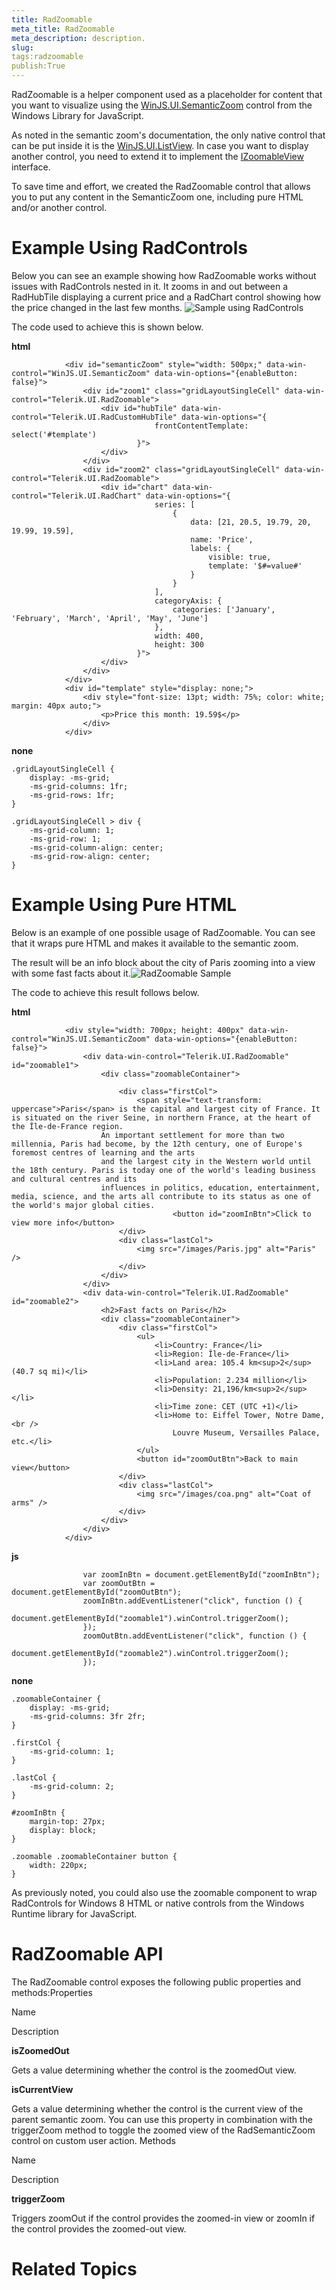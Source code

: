 ```yaml
---
title: RadZoomable
meta_title: RadZoomable
meta_description: description.
slug: 
tags:radzoomable
publish:True
---
```



RadZoomable is a helper component used as a placeholder for content that you want to visualize using the
				[WinJS.UI.SemanticZoom](http://msdn.microsoft.com/en-us/library/windows/apps/br229690.aspx) control from the Windows Library for JavaScript.
			

As noted in the semantic zoom's documentation, the only native control that can be put inside it is the [WinJS.UI.ListView](http://msdn.microsoft.com/en-us/library/windows/apps/br211837.aspx).
				In case you want to display another control, you need to extend it to implement the [IZoomableView](http://msdn.microsoft.com/en-us/library/windows/apps/br229794.aspx) interface.
			

To save time and effort, we created the RadZoomable control that allows you to put any
				content in the SemanticZoom one, including pure HTML and/or another control.
			

# Example Using RadControls

Below you can see an example showing how RadZoomable works without issues with RadControls nested in it. It zooms in and out between a RadHubTile
					displaying a current price and a RadChart control showing how the price changed in the last few months.
				![Sample using RadControls](../Media/Controls\Zoomable\zoomable-sample-chart.png)

The code used to achieve this is shown below.


 __html__
    


				<div id="semanticZoom" style="width: 500px;" data-win-control="WinJS.UI.SemanticZoom" data-win-options="{enableButton: false}">
					<div id="zoom1" class="gridLayoutSingleCell" data-win-control="Telerik.UI.RadZoomable">
						<div id="hubTile" data-win-control="Telerik.UI.RadCustomHubTile" data-win-options="{
									frontContentTemplate: select('#template')
								}">
						</div>
					</div>
					<div id="zoom2" class="gridLayoutSingleCell" data-win-control="Telerik.UI.RadZoomable">
						<div id="chart" data-win-control="Telerik.UI.RadChart" data-win-options="{
									series: [
										{
											data: [21, 20.5, 19.79, 20, 19.99, 19.59],
											name: 'Price',
											labels: {
												visible: true,
												template: '$#=value#'
											}
										}
									],
									categoryAxis: {
										categories: ['January', 'February', 'March', 'April', 'May', 'June']
									},
									width: 400,
									height: 300
								}">
						</div>
					</div>
				</div>
				<div id="template" style="display: none;">
					<div style="font-size: 13pt; width: 75%; color: white; margin: 40px auto;">
						<p>Price this month: 19.59$</p>
					</div>
				</div>




 __none__
    


	.gridLayoutSingleCell {
		display: -ms-grid;
		-ms-grid-columns: 1fr;
		-ms-grid-rows: 1fr;
	}
	
	.gridLayoutSingleCell > div {
		-ms-grid-column: 1;
		-ms-grid-row: 1;
		-ms-grid-column-align: center;
		-ms-grid-row-align: center;
	}



# Example Using Pure HTML

Below is an example of one possible usage of RadZoomable. You can see that it wraps pure HTML and makes it available to the semantic zoom.
				

The result will be an info block about the city of Paris zooming into a view with some fast facts about it.![RadZoomable Sample](../Media/Controls\Zoomable\zoomable-sample.jpg)

The code to achieve this result follows below.


 __html__
    


				<div style="width: 700px; height: 400px" data-win-control="WinJS.UI.SemanticZoom" data-win-options="{enableButton: false}">
					<div data-win-control="Telerik.UI.RadZoomable" id="zoomable1">
						<div class="zoomableContainer">
	
							<div class="firstCol">
								<span style="text-transform: uppercase">Paris</span> is the capital and largest city of France. It is situated on the river Seine, in northern France, at the heart of the Île-de-France region. 
						An important settlement for more than two millennia, Paris had become, by the 12th century, one of Europe's foremost centres of learning and the arts 
						and the largest city in the Western world until the 18th century. Paris is today one of the world's leading business and cultural centres and its 
						influences in politics, education, entertainment, media, science, and the arts all contribute to its status as one of the world's major global cities.
										<button id="zoomInBtn">Click to view more info</button>
							</div>
							<div class="lastCol">
								<img src="/images/Paris.jpg" alt="Paris" />
							</div>
						</div>
					</div>
					<div data-win-control="Telerik.UI.RadZoomable" id="zoomable2">
						<h2>Fast facts on Paris</h2>
						<div class="zoomableContainer">
							<div class="firstCol">
								<ul>
									<li>Country: France</li>
									<li>Region: Île-de-France</li>
									<li>Land area: 105.4 km<sup>2</sup> (40.7 sq mi)</li>
									<li>Population: 2.234 million</li>
									<li>Density: 21,196/km<sup>2</sup></li>
									<li>Time zone: CET (UTC +1)</li>
									<li>Home to: Eiffel Tower, Notre Dame,<br />
										Louvre Museum, Versailles Palace, etc.</li>
								</ul>
								<button id="zoomOutBtn">Back to main view</button>
							</div>
							<div class="lastCol">
								<img src="/images/coa.png" alt="Coat of arms" />
							</div>
						</div>
					</div>
				</div>




 __js__
    


					var zoomInBtn = document.getElementById("zoomInBtn");
					var zoomOutBtn = document.getElementById("zoomOutBtn");
					zoomInBtn.addEventListener("click", function () {
						document.getElementById("zoomable1").winControl.triggerZoom();
					});
					zoomOutBtn.addEventListener("click", function () {
						document.getElementById("zoomable2").winControl.triggerZoom();
					});




 __none__
    


	.zoomableContainer {
		display: -ms-grid;
		-ms-grid-columns: 3fr 2fr;
	}
	
	.firstCol {
		-ms-grid-column: 1;
	}
	
	.lastCol {
		-ms-grid-column: 2;
	}
	
	#zoomInBtn {
		margin-top: 27px;
		display: block;
	}
	
	.zoomable .zoomableContainer button {
		width: 220px;
	}



As previously noted, you could also use the zoomable component to wrap RadControls for Windows 8 HTML or native controls from the Windows Runtime library
					for JavaScript.
				

# RadZoomable API

The RadZoomable control exposes the following public properties and methods:Properties

Name

Description

__isZoomedOut__

Gets a value determining whether the control is the zoomedOut view.

__isCurrentView__

Gets a value determining whether the control is the current view of the parent semantic zoom. You can use this property in combination
								with the triggerZoom method to toggle the zoomed view of the RadSemanticZoom control on custom user action.
							Methods

Name

Description

__triggerZoom__

Triggers zoomOut if the control provides the zoomed-in view or zoomIn if the control provides the zoomed-out view.

# Related Topics
